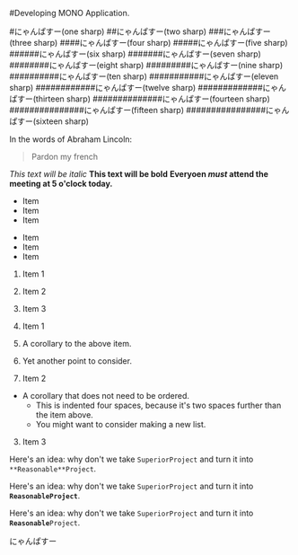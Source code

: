 #Developing MONO Application.

#にゃんぱすー(one sharp)
##にゃんぱすー(two sharp)
###にゃんぱすー(three sharp)
####にゃんぱすー(four sharp)
#####にゃんぱすー(five sharp)
######にゃんぱすー(six sharp)
#######にゃんぱすー(seven sharp)
########にゃんぱすー(eight sharp)
#########にゃんぱすー(nine sharp)
##########にゃんぱすー(ten sharp)
###########にゃんぱすー(eleven sharp)
############にゃんぱすー(twelve sharp)
#############にゃんぱすー(thirteen sharp)
##############にゃんぱすー(fourteen sharp)
###############にゃんぱすー(fifteen sharp)
################にゃんぱすー(sixteen sharp)

In the words of Abraham Lincoln:
> Pardon my french

*This text will be italic*
**This text will be bold**
**Everyoen _must_ attend the meeting at 5 o'clock today.**

* Item
* Item
* Item

- Item
- Item
- Item

1. Item 1
2. Item 2
3. Item 3

1. Item 1
  1. A corollary to the above item.
  2. Yet another point to consider.
2. Item 2
  * A corollary that does not need to be ordered.
    * This is indented four spaces, because it's two spaces further than the item above.
    * You might want to consider making a new list.
3. Item 3

Here's an idea: why don't we take `SuperiorProject` and turn it into `**Reasonable**Project`.

Here's an idea: why don't we take `SuperiorProject` and turn it into **`ReasonableProject`**.

Here's an idea: why don't we take `SuperiorProject` and turn it into **`Reasonable`**`Project`.

にゃんぱすー
